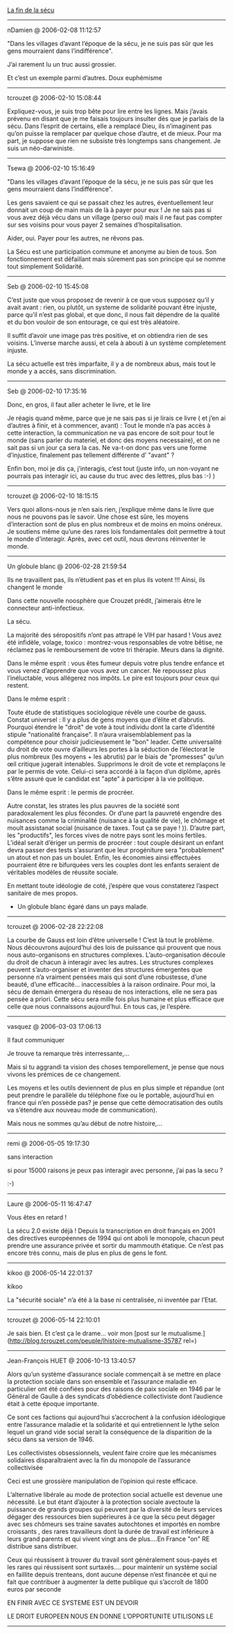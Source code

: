 [La fin de la sécu](../../../2006/2/la-fin-de-la-scu.md)

---
nDamien @ 2006-02-08 11:12:57

"Dans les villages d’avant l’époque de la sécu, je ne suis pas sûr que les gens mourraient dans l’indifférence".

J’ai rarement lu un truc aussi grossier.

Et c’est un exemple parmi d’autres. Doux euphémisme



---

tcrouzet @ 2006-02-10 15:08:44

Expliquez-vous, je suis trop bête pour lire entre les lignes. Mais j’avais prévenu en disant que je me faisais toujours insulter dès que je parlais de la sécu. Dans l’esprit de certains, elle a remplacé Dieu, ils n’imaginent pas qu’on puisse la remplacer par quelque chose d’autre, et de mieux. Pour ma part, je suppose que rien ne subsiste très longtemps sans changement. Je suis un néo-darwiniste.



---

Tsewa @ 2006-02-10 15:16:49

"Dans les villages d’avant l’époque de la sécu, je ne suis pas sûr que les gens mourraient dans l’indifférence".

Les gens savaient ce qui se passait chez les autres, éventuellement leur donnait un coup de main mais de là à payer pour eux ! Je ne sais pas si vous avez déjà vécu dans un village (perso oui) mais il ne faut pas compter sur ses voisins pour vous payer 2 semaines d’hospitalisation.

Aider, oui. Payer pour les autres, ne rêvons pas.

La Sécu est une participation commune et anonyme au bien de tous. Son fonctionnement est défaillant mais sûrement pas son principe qui se nomme tout simplement Solidarité.

---

Seb @ 2006-02-10 15:45:08

C’est juste que vous proposez de revenir à ce que vous supposez qu’il y avait avant : rien, ou plutôt, un systeme de solidarité pouvant être injuste, parce qu’il n’est pas global, et que donc, il nous fait dépendre de la qualité et du bon vouloir de son entourage, ce qui est très aléatoire.

Il suffit d’avoir une image pas très positive, et on obtiendra rien de ses voisins. L’inverse marche aussi, et cela à abouti à un système completement injuste.

La sécu actuelle est très imparfaite, il y a de nombreux abus, mais tout le monde y a accès, sans discrimination.

---

Seb @ 2006-02-10 17:35:16

Donc, en gros, il faut aller acheter le livre, et le lire 

Je réagis quand même, parce que je ne sais pas si je lirais ce livre ( et j’en ai d’autres à finir, et à commencer, avant) : Tout le monde n’a pas accès à cette interaction, la communication ne va pas encore de soit pour tout le monde (sans parler du materiel, et donc des moyens necessaire), et on ne sait pas si un jour ça sera la cas. Ne va-t-on donc pas vers une forme d’injustice, finalement pas tellement différente d’ "avant" ? 

Enfin bon, moi je dis ça, j’interagis, c’est tout (juste info, un non-voyant ne pourrais pas interagir ici, au cause du truc avec des lettres, plus bas :-) )

---

tcrouzet @ 2006-02-10 18:15:15

Vers quoi allons-nous je n’en sais rien, j’explique même dans le livre que nous ne pouvons pas le savoir. Une chose est sûre, les moyens d’interaction sont de plus en plus nombreux et de moins en moins onéreux. Je soutiens même qu’une des rares lois fondamentales doit permettre à tout le monde d’interagir. Après, avec cet outil, nous devrons réinventer le monde.



---

Un globule blanc @ 2006-02-28 21:59:54

Ils ne travaillent pas, ils n’étudient pas et en plus ils votent !!! Ainsi, ils changent le monde

Dans cette nouvelle noosphère que Crouzet prédit, j’aimerais être le connecteur anti-infectieux.

La sécu.

La majorité des séropositifs n’ont pas attrapé le VIH par hasard ! Vous avez été infidèle, volage, toxico : montrez-vous responsables de votre bêtise, ne réclamez pas le remboursement de votre tri thérapie. Meurs dans la dignité.

Dans le même esprit : vous êtes fumeur depuis votre plus tendre enfance et vous venez d’apprendre que vous avez un cancer. Ne repoussez plus l’inéluctable, vous allégerez nos impôts. Le pire est toujours pour ceux qui restent.

Dans le même esprit :

Toute étude de statistiques sociologique révèle une courbe de gauss. Constat universel : Il y a plus de gens moyens que d’élite et d’abrutis. Pourquoi étendre le "droit" de vote à tout individu dont la carte d’identité stipule "nationalité française". Il n’aura vraisemblablement pas la compétence pour choisir judicieusement le "bon" leader. Cette universalité du droit de vote ouvre d’ailleurs les portes à la séduction de l’électorat le plus nombreux (les moyens + les abrutis) par le biais de "promesses" qu’un œil critique jugerait intenables. Supprimons le droit de vote et remplaçons le par le permis de vote. Celui-ci sera accordé à la façon d’un diplôme, après s’être assuré que le candidat est "apte" à participer à la vie politique.

Dans le même esprit : le permis de procréer.

Autre constat, les strates les plus pauvres de la société sont paradoxalement les plus fécondes. Or d’une part la pauvreté engendre des nuisances comme la criminalité (nuisance à la qualité de vie), le chômage et moult assistanat social (nuisance de taxes. Tout ça se paye ! )). D’autre part, les "productifs", les forces vives de notre pays sont les moins fertiles. L’idéal serait d’ériger un permis de procréer : tout couple désirant un enfant devra passer des tests s’assurant que leur progéniture sera "probablement" un atout et non pas un boulet. Enfin, les économies ainsi effectuées pourraient être re bifurquées vers les couples dont les enfants seraient de véritables modèles de réussite sociale.

En mettant toute idéologie de coté, j’espère que vous constaterez l’aspect sanitaire de mes propos.

- Un globule blanc égaré dans un pays malade.



---

tcrouzet @ 2006-02-28 22:22:08

La courbe de Gauss est loin d’être universelle ! C’est là tout le problème. Nous découvrons aujourd’hui des lois de puissance qui prouvent que nous nous auto-organisons en structures complexes. L’auto-organisation découle du droit de chacun à interagir avec les autres. Les structures complexes peuvent s’auto-organiser et inventer des structures émergentes que personne n’a vraiment pensées mais qui sont d’une robustesse, d’une beauté, d’une efficacité… inaccessibles à la raison ordinaire. Pour moi, la sécu de demain émergera du réseau de nos interactions, elle ne sera pas pensée a priori. Cette sécu sera mille fois plus humaine et plus efficace que celle que nous connaissons aujourd’hui. En tous cas, je l’espère.

---

vasquez @ 2006-03-03 17:06:13

Il faut communiquer

Je trouve ta remarque très interressante,...

Mais si tu aggrandi ta vision des choses temporellement, je pense que nous vivons les prémices de ce changement.

Les moyens et les outils deviennent de plus en plus simple et répandue (ont peut prendre le parallèle du téléphone fixe ou le portable, aujourd’hui en france qui n’en possède pas? je pense que cette démocratisation des outils va s’étendre aux nouveau mode de communication).

Mais nous ne sommes qu’au début de notre histoire,...

---

remi @ 2006-05-05 19:17:30

sans interaction

si pour 15000 raisons je peux pas interagir avec personne, j’ai pas la secu ?

:-)

---

Laure @ 2006-05-11 16:47:47

Vous êtes en retard !

La sécu 2.0 existe déjà ! Depuis la transcription en droit français en 2001 des directives européennes de 1994 qui ont aboli le monopole, chacun peut prendre une assurance privée et sortir du mammouth étatique. Ce n’est pas encore très connu, mais de plus en plus de gens le font.

---

kikoo @ 2006-05-14 22:01:37

kikoo

La "sécurité sociale" n’a été à la base ni centralisée, ni inventée par l’Etat.

---

tcrouzet @ 2006-05-14 22:10:01

Je sais bien. Et c’est ça le drame... voir mon [post sur le mutualisme.](http://blog.tcrouzet.com/peuple/lhistoire-mutualisme-35787 rel=)

---

Jean-François HUET @ 2006-10-13 13:40:57

Alors qu’un système d’assurance sociale commençait à se mettre en place la protection sociale dans son ensemble et l’assurance maladie en particulier ont été confiées pour des raisons de paix sociale en 1946 par le Général de Gaulle à des syndicats d’obédience collectiviste dont l’audience était à cette époque importante.

Ce sont ces factions qui aujourd’hui s’accrochent à la confusion idéologique entre l’assurance maladie et la solidarité et qui entretiennent le lythe selon lequel un grand vide social serait la conséquence de la disparition de la sécu dans sa version de 1946.

Les collectivistes obsessionnels, veulent faire croire que les mécanismes solidaires disparaîtraient avec la fin du monopole de l’assurance collectivisée 

Ceci est une grossière manipulation de l’opinion qui reste efficace.

L’alternative libérale au mode de protection social actuelle est devenue une nécessité. Le but étant d’ajouter à la protection sociale avectoute la puissance de grands groupes qui peuvent par la diversité de leurs services dégager des ressources bien supérieures à ce que la sécu peut dégager avec ses chômeurs ses traine savates autochtones et importés en nombre croissants , des rares travailleurs dont la durée de travail est inférieure à leurs grand parents et qui vivent vingt ans de plus....En France "on" RE distribue sans distribuer.

Ceux qui réussisent à trouver du travail sont généralement sous-payés et les rares qui réussisent sont surtaxés.... pour maintenir un système social en faillite depuis trenteans, dont aucune dépense n’est financée et qui ne fait que contribuer à augmenter la dette publique qui s’accroît de 1800 euros par seconde

EN FINIR AVEC CE SYSTEME EST UN DEVOIR 

LE DROIT EUROPEEN NOUS EN DONNE L’OPPORTUNITE UTILISONS LE

---

